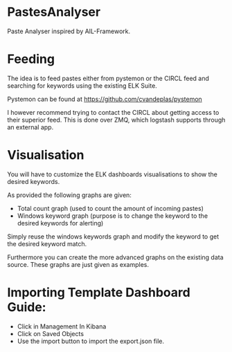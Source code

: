 # PastesAnalyser
Paste Analyser inspired by AIL-Framework.

# Feeding
The idea is to feed pastes either from pystemon or the CIRCL feed and searching for keywords using the existing ELK Suite.

Pystemon can be found at https://github.com/cvandeplas/pystemon

I however recommend trying to contact the CIRCL about getting access to their superior feed. This is done over ZMQ, which logstash supports through an external app.


# Visualisation
You will have to customize the ELK dashboards visualisations to show the desired keywords. 

As provided the following graphs are given:
- Total count graph (used to count the amount of incoming pastes)
- Windows keyword graph (purpose is to change the keyword to the desired keywords for alerting)

Simply reuse the windows keywords graph and modify the keyword to get the desired keyword match.

Furthermore you can create the more advanced graphs on the existing data source. These graphs are just given as examples.

# Importing Template Dashboard Guide:
- Click in Management In Kibana
- Click on Saved Objects
- Use the import button to import the export.json file.

